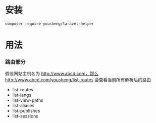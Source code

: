 #  安装

```bash
composer require yousheng/laravel-helper
```



# 用法

 ### 路由部分

假设网站主机名为 http://www.abcd.com，那么 http://www.abcd.com/yousheng/list-routes 会查看当前所有解析后的路由

-  list-routes
- list-langs
- list-view-paths
- list-aliases
- list-publishes
- list-sessions
